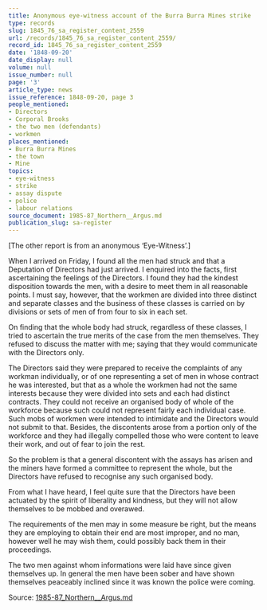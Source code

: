 ```yaml
---
title: Anonymous eye-witness account of the Burra Burra Mines strike
type: records
slug: 1845_76_sa_register_content_2559
url: /records/1845_76_sa_register_content_2559/
record_id: 1845_76_sa_register_content_2559
date: '1848-09-20'
date_display: null
volume: null
issue_number: null
page: '3'
article_type: news
issue_reference: 1848-09-20, page 3
people_mentioned:
- Directors
- Corporal Brooks
- the two men (defendants)
- workmen
places_mentioned:
- Burra Burra Mines
- the town
- Mine
topics:
- eye-witness
- strike
- assay dispute
- police
- labour relations
source_document: 1985-87_Northern__Argus.md
publication_slug: sa-register
---
```


[The other report is from an anonymous ‘Eye-Witness’.]

When I arrived on Friday, I found all the men had struck and that a Deputation of Directors had just arrived.  I enquired into the facts, first ascertaining the feelings of the Directors.  I found they had the kindest disposition towards the men, with a desire to meet them in all reasonable points.  I must say, however, that the workmen are divided into three distinct and separate classes and the business of these classes is carried on by divisions or sets of men of from four to six in each set.

On finding that the whole body had struck, regardless of these classes, I tried to ascertain the true merits of the case from the men themselves.  They refused to discuss the matter with me; saying that they would communicate with the Directors only.

The Directors said they were prepared to receive the complaints of any workman individually, or of one representing a set of men in whose contract he was interested, but that as a whole the workmen had not the same interests because they were divided into sets and each had distinct contracts.  They could not receive an organised body of whole of the workforce because such could not represent fairly each individual case.  Such mobs of workmen were intended to intimidate and the Directors would not submit to that.  Besides, the discontents arose from a portion only of the workforce and they had illegally compelled those who were content to leave their work, and out of fear to join the rest.

So the problem is that a general discontent with the assays has arisen and the miners have formed a committee to represent the whole, but the Directors have refused to recognise any such organised body.

From what I have heard, I feel quite sure that the Directors have been actuated by the spirit of liberality and kindness, but they will not allow themselves to be mobbed and overawed.

The requirements of the men may in some measure be right, but the means they are employing to obtain their end are most improper, and no man, however well he may wish them, could possibly back them in their proceedings.

The two men against whom informations were laid have since given themselves up.  In general the men have been sober and have shown themselves peaceably inclined since it was known the police were coming.

Source: [1985-87_Northern__Argus.md](/downloads/markdown/1985-87_Northern__Argus.md)
